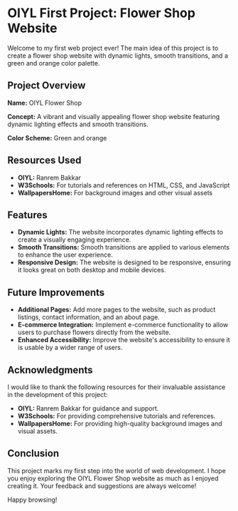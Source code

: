 # OIYL First Project: Flower Shop Website

Welcome to my first web project ever! The main idea of this project is to create a flower shop website with dynamic lights, smooth transitions, and a green and orange color palette.

## Project Overview

**Name:** OIYL Flower Shop

**Concept:** A vibrant and visually appealing flower shop website featuring dynamic lighting effects and smooth transitions.

**Color Scheme:** Green and orange

## Resources Used

- **OIYL:** Ranrem Bakkar
- **W3Schools:** For tutorials and references on HTML, CSS, and JavaScript
- **WallpapersHome:** For background images and other visual assets

## Features

- **Dynamic Lights:** The website incorporates dynamic lighting effects to create a visually engaging experience.
- **Smooth Transitions:** Smooth transitions are applied to various elements to enhance the user experience.
- **Responsive Design:** The website is designed to be responsive, ensuring it looks great on both desktop and mobile devices.

## Future Improvements

- **Additional Pages:** Add more pages to the website, such as product listings, contact information, and an about page.
- **E-commerce Integration:** Implement e-commerce functionality to allow users to purchase flowers directly from the website.
- **Enhanced Accessibility:** Improve the website's accessibility to ensure it is usable by a wider range of users.

## Acknowledgments

I would like to thank the following resources for their invaluable assistance in the development of this project:

- **OIYL:** Ranrem Bakkar for guidance and support.
- **W3Schools:** For providing comprehensive tutorials and references.
- **WallpapersHome:** For providing high-quality background images and visual assets.

## Conclusion

This project marks my first step into the world of web development. I hope you enjoy exploring the OIYL Flower Shop website as much as I enjoyed creating it. Your feedback and suggestions are always welcome!

Happy browsing!
